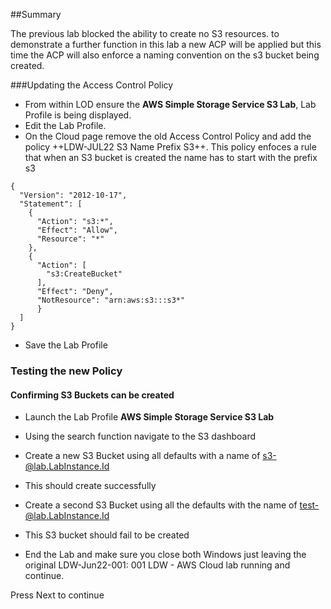 ##Summary

The previous lab blocked the ability to create no S3 resources.  to demonstrate a further function in this lab a new ACP will be applied but this time the ACP will also enforce a naming convention on the s3 bucket being created.

###Updating the Access Control Policy

- From within LOD ensure the **AWS Simple Storage Service S3 Lab**, Lab Profile is being displayed.
- Edit the Lab Profile. 
- On the Cloud page remove the old Access Control Policy and add the policy ++LDW-JUL22 S3 Name Prefix S3++.  This policy enfoces a rule that when an S3 bucket is created the name has to start with the prefix s3

```ACP-nocopy
{
  "Version": "2012-10-17",
  "Statement": [
    {
      "Action": "s3:*",
      "Effect": "Allow",
      "Resource": "*"
    },
    {
      "Action": [
        "s3:CreateBucket"
      ],
      "Effect": "Deny",
      "NotResource": "arn:aws:s3:::s3*"
      }
  ]
}
```


- Save the Lab Profile

### Testing the new Policy

#### Confirming S3 Buckets can be created

- Launch the Lab Profile **AWS Simple Storage Service S3 Lab**
- Using the search function navigate to the S3 dashboard
- Create a new S3 Bucket using all defaults with a name of s3-@lab.LabInstance.Id
- This should create successfully
- Create a second S3 Bucket using all the defaults with the name of test-@lab.LabInstance.Id
- This S3 bucket should fail to be created

- End the Lab and make sure you close both Windows just leaving the original LDW-Jun22-001: 001 LDW - AWS Cloud lab running and continue.



Press Next to continue
